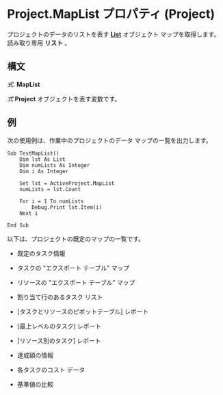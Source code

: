 
# Project.MapList プロパティ (Project)

プロジェクトのデータのリストを表す **[List](3934c2e8-d810-6571-9a33-1d41edbab87a.md)** オブジェクト マップを取得します。読み取り専用 **リスト** 。


## 構文

 _式_. **MapList**

 _式_ **Project** オブジェクトを表す変数です。


## 例

次の使用例は、作業中のプロジェクトのデータ マップの一覧を出力します。


```
Sub TestMapList() 
    Dim lst As List 
    Dim numLists As Integer 
    Dim i As Integer 
 
    Set lst = ActiveProject.MapList 
    numLists = lst.Count 
 
    For i = 1 To numLists 
        Debug.Print lst.Item(i) 
    Next i 
 
End Sub
```

以下は、プロジェクトの既定のマップの一覧です。


- 既定のタスク情報
    
- タスクの "エクスポート テーブル" マップ
    
- リソースの "エクスポート テーブル" マップ
    
- 割り当て行のあるタスク リスト
    
- [タスクとリソースのピボットテーブル] レポート
    
- [最上レベルのタスク] レポート
    
- [リソース別のタスク] レポート
    
- 達成額の情報
    
- 各タスクのコスト データ
    
- 基準値の比較
    


